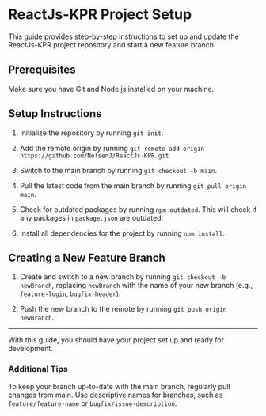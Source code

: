 # ReactJs-KPR Project Setup

This guide provides step-by-step instructions to set up and update the ReactJs-KPR project repository and start a new feature branch.

## Prerequisites
Make sure you have Git and Node.js installed on your machine.

## Setup Instructions

1. Initialize the repository by running `git init`.

2. Add the remote origin by running `git remote add origin https://github.com/NelsenJ/ReactJs-KPR.git`

3. Switch to the main branch by running `git checkout -b main`.

4. Pull the latest code from the main branch by running `git pull origin main`.

5. Check for outdated packages by running `npm outdated`. This will check if any packages in `package.json` are outdated.

6. Install all dependencies for the project by running `npm install`.

## Creating a New Feature Branch

1. Create and switch to a new branch by running `git checkout -b newBranch`, replacing `newBranch` with the name of your new branch (e.g., `feature-login`, `bugfix-header`).

2. Push the new branch to the remote by running `git push origin newBranch`.

---

With this guide, you should have your project set up and ready for development.

### Additional Tips

To keep your branch up-to-date with the main branch, regularly pull changes from main. Use descriptive names for branches, such as `feature/feature-name` or `bugfix/issue-description`.


